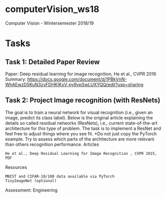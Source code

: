 # computerVision_ws18
Computer Vision - Wintersemester 2018/19

# Tasks

## Task 1: Detailed Paper Review

Paper: Deep residual learning for image recognition, He et al., CVPR 2016<br>
Summary: https://docs.google.com/document/d/1PBkVnN-WhAEwzD5KuN3zyFDHKIKxV-py9vpSwLUXYQQ/edit?usp=sharing

## Task 2: Project Image recognition (with ResNets)

The goal is to train a neural network for visual recognition (i.e., given an image, predict its class label). Below is the original article explaining the details so called residual networks (ResNets), i.e., current state-of-the-art architecture for this type of problem. The task is to implement a ResNet and feel free to adjust things where you see fit. *Do not just copy the PyTorch example. Try to assess which parts of the architecture are more relevant than others recognition performance.
Articles

    He et al., Deep Residual Learning for Image Recognition , CVPR 2015, PDF

Resources

    MNIST and CIFAR-10/100 data available via PyTorch
    TinyImageNet (optional)

Assessment: Engineering
